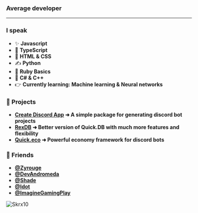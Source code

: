 ### Average developer
---

### I speak

- ✨ **Javascript**
- 💫 **TypeScript**
- 👏 **HTML & CSS**
- ✍ **Python**
- 💠 **Ruby Basics**
- 🌠 **C# & C++**
- 👉  **Currently learning: Machine learning & Neural networks**



### 💫 Projects 

- **[Create Discord App](https://www.npmjs.com/package/create-discord-app) ➜ A simple package for generating discord bot projects**
- **[RexDB](https://www.npmjs.com/package/rex.db) ➜ Better version of Quick.DB with much more features and flexibility**
- **[Quick.eco](https://www.npmjs.com/package/quick.eco) ➜ Powerful economy framework for discord bots**



### 👏 Friends
- **[@Zyrouge](https://github.com/Zyrouge)**
- **[@DevAndromeda](https://github.com/DevAndromeda)**
- **[@Shade](https://github.com/shadeoxide)**
- **[@Idot](https://github.com/ItzMeRM)**
- **[@ImagineGamingPlay](https://github.com/ImagineGamingPlay)**

![Skrx10](https://github-readme-stats.vercel.app/api/top-langs?username=skrx10&show_icons=true&theme=tokyonight&layout=compact)
